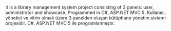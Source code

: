 It is a library management system project consisting of 3 panels: user, administrator and showcase. Programmed in C#, ASP.NET MVC 5.
Kullanıcı, yönetici ve vitrin olmak üzere 3 panelden oluşan kütüphane yönetim sistemi projesidir. C#, ASP.NET MVC 5 ile programlanmıştır.
